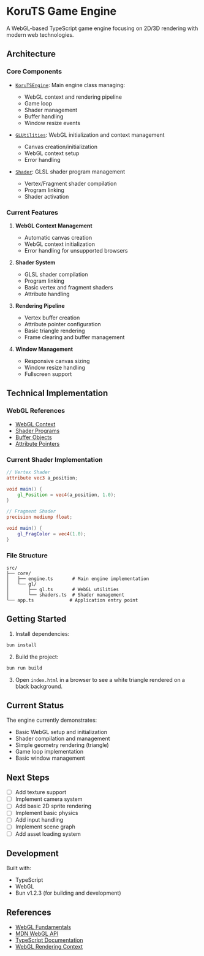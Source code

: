 # KoruTS Game Engine

A WebGL-based TypeScript game engine focusing on 2D/3D rendering with modern web technologies.

## Architecture

### Core Components

- [`KoruTSEngine`](src/core/engine.ts): Main engine class managing:

  - WebGL context and rendering pipeline
  - Game loop
  - Shader management
  - Buffer handling
  - Window resize events

- [`GLUtilities`](src/core/gl/gl.ts): WebGL initialization and context management

  - Canvas creation/initialization
  - WebGL context setup
  - Error handling

- [`Shader`](src/core/gl/shaders.ts): GLSL shader program management
  - Vertex/Fragment shader compilation
  - Program linking
  - Shader activation

### Current Features

1. **WebGL Context Management**

   - Automatic canvas creation
   - WebGL context initialization
   - Error handling for unsupported browsers

2. **Shader System**

   - GLSL shader compilation
   - Program linking
   - Basic vertex and fragment shaders
   - Attribute handling

3. **Rendering Pipeline**

   - Vertex buffer creation
   - Attribute pointer configuration
   - Basic triangle rendering
   - Frame clearing and buffer management

4. **Window Management**
   - Responsive canvas sizing
   - Window resize handling
   - Fullscreen support

## Technical Implementation

### WebGL References

- [WebGL Context](https://developer.mozilla.org/en-US/docs/Web/API/WebGLRenderingContext)
- [Shader Programs](https://developer.mozilla.org/en-US/docs/Web/API/WebGLProgram)
- [Buffer Objects](https://developer.mozilla.org/en-US/docs/Web/API/WebGLBuffer)
- [Attribute Pointers](https://developer.mozilla.org/en-US/docs/Web/API/WebGLRenderingContext/vertexAttribPointer)

### Current Shader Implementation

```glsl
// Vertex Shader
attribute vec3 a_position;

void main() {
    gl_Position = vec4(a_position, 1.0);
}

// Fragment Shader
precision mediump float;

void main() {
    gl_FragColor = vec4(1.0);
}
```

### File Structure

```
src/
├── core/
│   ├── engine.ts       # Main engine implementation
│   └── gl/
│       ├── gl.ts       # WebGL utilities
│       └── shaders.ts  # Shader management
└── app.ts             # Application entry point
```

## Getting Started

1. Install dependencies:

```bash
bun install
```

2. Build the project:

```bash
bun run build
```

3. Open `index.html` in a browser to see a white triangle rendered on a black background.

## Current Status

The engine currently demonstrates:

- Basic WebGL setup and initialization
- Shader compilation and management
- Simple geometry rendering (triangle)
- Game loop implementation
- Basic window management

## Next Steps

- [ ] Add texture support
- [ ] Implement camera system
- [ ] Add basic 2D sprite rendering
- [ ] Implement basic physics
- [ ] Add input handling
- [ ] Implement scene graph
- [ ] Add asset loading system

## Development

Built with:

- TypeScript
- WebGL
- Bun v1.2.3 (for building and development)

## References

- [WebGL Fundamentals](https://webglfundamentals.org/)
- [MDN WebGL API](https://developer.mozilla.org/en-US/docs/Web/API/WebGL_API)
- [TypeScript Documentation](https://www.typescriptlang.org/docs/)
- [WebGL Rendering Context](https://developer.mozilla.org/en-US/docs/Web/API/WebGLRenderingContext/vertexAttribPointer)
